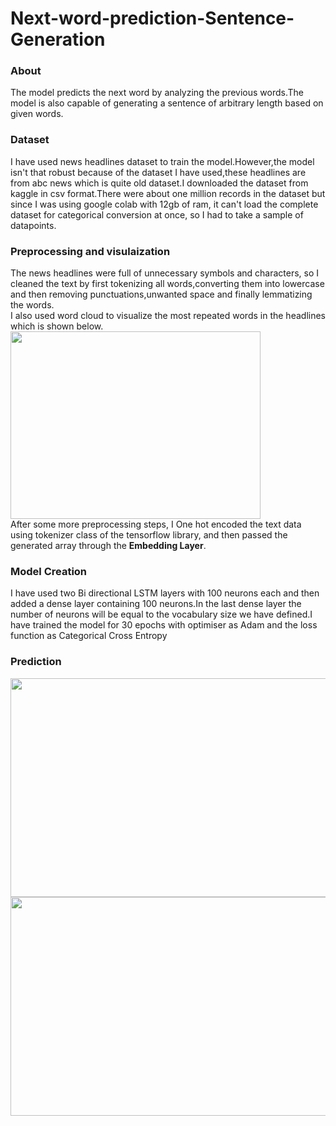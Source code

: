 # Next-word-prediction-Sentence-Generation
### About 
The model predicts the next word by analyzing the previous words.The model is also capable of generating a sentence of arbitrary length based on given words.
### Dataset
I have used news headlines dataset to train the model.However,the model isn't that robust because of the dataset I have used,these headlines are from abc news which is quite old dataset.I downloaded the dataset from kaggle in csv format.There were about one million records in the dataset but since I was using google colab with 12gb of ram, it can't load the complete dataset for categorical conversion at once, so I had to take a sample of datapoints.
### Preprocessing and visulaization
The news headlines were full of unnecessary symbols and characters, so I cleaned the text by first tokenizing all words,converting them into lowercase and then removing punctuations,unwanted space and finally lemmatizing the words.<br>
I also used word cloud to visualize the most repeated words in the headlines which is shown below.<br>
<img src='https://github.com/nilay121/Next-word-predictor-model/blob/main/wd.png' height=300 width=400>
<br>
After some more preprocessing steps, I One hot encoded the text data using tokenizer class of the tensorflow library, and then passed the generated array through the <b>Embedding Layer</b>.

### Model Creation
I have used two Bi directional LSTM layers with 100 neurons each and then added a dense layer containing 100 neurons.In the last dense layer the number of neurons will be equal to the vocabulary size we have defined.I have trained the model for 30 epochs with optimiser as Adam and the loss function as Categorical Cross Entropy

### Prediction

<img src='https://github.com/nilay121/Next-word-predictor-model/blob/main/pred..png' height=350 width=600>
<br>
<img src ="https://github.com/nilay121/Next-word-prediction-Sentence-Geneartion/blob/main/word_prediction_and_Sentence_generation.ipynb%20-%20Colaboratory%20%E2%80%94%20Mozilla%20Firefox%2003-09-2021%2019_19_27.png" height=350 width=600>
